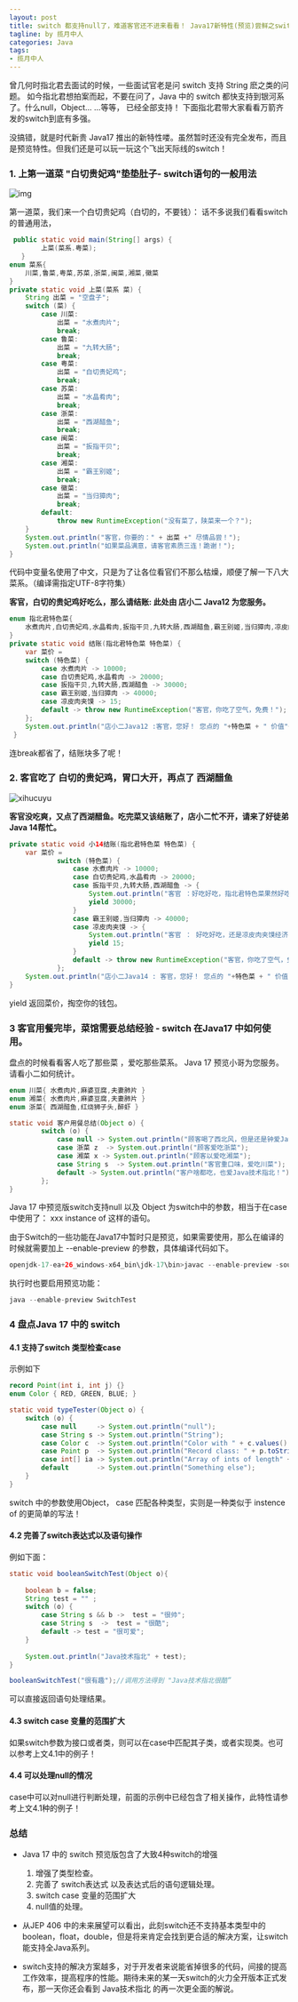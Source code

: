 ```yaml
---
layout: post
title: switch 都支持null了，难道客官还不进来看看！ Java17新特性(预览)尝鲜之switch万剑齐发
tagline: by 揽月中人
categories: Java
tags:
- 揽月中人 
---
```


 曾几何时指北君去面试的时候，一些面试官老是问 switch  支持 String 麽之类的问题。 如今指北君想拍案而起，不要在问了，Java 中的 switch 都快支持到银河系了。什么null，Object... ...等等， 已经全部支持！ 下面指北君带大家看看万箭齐发的switch到底有多强。

没搞错，就是时代新贵 Java17 推出的新特性喽。虽然暂时还没有完全发布，而且是预览特性。但我们还是可以玩一玩这个飞出天际线的switch！

<!--more-->

### 1. 上第一道菜 "白切贵妃鸡"垫垫肚子- switch语句的一般用法

![img](http://www.javanorth.cn/assets/images/2021/lyj/baiqieguifeiji.jpg) 

第一道菜，我们来一个白切贵妃鸡（白切的，不要钱）： 话不多说我们看看switch的普通用法，

```java
 public static void main(String[] args) {
        上菜(菜系.粤菜);
   }
enum 菜系{
    川菜,鲁菜,粤菜,苏菜,浙菜,闽菜,湘菜,徽菜
}
private static void 上菜(菜系 菜) {
    String 出菜 = "空盘子";
    switch (菜) {
        case 川菜:
            出菜 = "水煮肉片";
            break;
        case 鲁菜:
            出菜 = "九转大肠";
            break;
        case 粤菜:
            出菜 = "白切贵妃鸡";
            break;
        case 苏菜:
            出菜 = "水晶肴肉";
            break;
        case 浙菜:
            出菜 = "西湖醋鱼";
            break;
        case 闽菜:
            出菜 = "扳指干贝";
            break;
        case 湘菜:
            出菜 = "霸王别姬";
            break;
        case 徽菜:
            出菜 = "当归獐肉";
            break;
        default:
            throw new RuntimeException("没有菜了，陕菜来一个？");
    }
    System.out.println("客官，你要的：" + 出菜 +" 尽情品尝！");
    System.out.println("如果菜品满意，请客官素质三连！跪谢！");
}
```

代码中变量名使用了中文，只是为了让各位看官们不那么枯燥，顺便了解一下八大菜系。（编译需指定UTF-8字符集）

**客官，白切的贵妃鸡好吃么，那么请结账:  此处由 店小二  Java12 为您服务。**

```java
enum 指北君特色菜{
    水煮肉片,白切贵妃鸡,水晶肴肉,扳指干贝,九转大肠,西湖醋鱼,霸王别姬,当归獐肉,凉皮肉夹馍
}
private static void 结账(指北君特色菜 特色菜) {
    var 菜价 =
    switch (特色菜) {
        case 水煮肉片 -> 10000;
        case 白切贵妃鸡,水晶肴肉 -> 20000;
        case 扳指干贝,九转大肠,西湖醋鱼 -> 30000;
        case 霸王别姬,当归獐肉 -> 40000;
        case 凉皮肉夹馍 -> 15;
        default -> throw new RuntimeException("客官，你吃了空气，免费！");
    };
    System.out.println("店小二Java12 :客官，您好！ 您点的 "+特色菜 + " 价值"+ 菜价/10000 + "万元人名币");
 }
```

连break都省了，结账块多了呢！



### 2. 客官吃了 白切的贵妃鸡，胃口大开，再点了 西湖醋鱼 

![xihucuyu](http://www.javanorth.cn/assets/images/2021/lyj\xihucuyu.jpg)

**客官没吃爽，又点了西湖醋鱼。吃完菜又该结账了，店小二忙不开，请来了好徒弟 Java 14帮忙。**

```java
private static void 小14结账(指北君特色菜 特色菜) {
    var 菜价 =
            switch (特色菜) {
                case 水煮肉片 -> 10000;
                case 白切贵妃鸡,水晶肴肉 -> 20000;
                case 扳指干贝,九转大肠,西湖醋鱼 -> {
                    System.out.println("客官 ：好吃好吃，指北君特色菜果然好吃 ！！！");
                    yield 30000;
                }
                case 霸王别姬,当归獐肉 -> 40000;
                case 凉皮肉夹馍 -> {
                    System.out.println("客官 ： 好吃好吃，还是凉皮肉夹馍经济实惠又好吃 ！！！");
                    yield 15;
                }
                default -> throw new RuntimeException("客官，你吃了空气，免费！");
            };
    System.out.println("店小二Java14 : 客官，您好！ 您点的 "+特色菜 + " 价值"+ 菜价/10000 + "万元人名币");
}
```

yield 返回菜价，掏空你的钱包。



### 3  客官用餐完毕，菜馆需要总结经验 - switch 在Java17 中如何使用。

盘点的时候看看客人吃了那些菜 ，爱吃那些菜系。 Java 17 预览小哥为您服务。请看小二如何统计。

```java
enum 川菜{ 水煮肉片,麻婆豆腐,夫妻肺片 }
enum 湘菜{ 水煮肉片,麻婆豆腐,夫妻肺片 }
enum 浙菜{ 西湖醋鱼,红烧狮子头,醉虾 }

static void 客户用餐总结(Object o) {
        switch (o) {
            case null -> System.out.println("顾客喝了西北风，但是还是钟爱Java技术指北");
            case 浙菜 z  -> System.out.println("顾客爱吃浙菜");
            case 湘菜 x -> System.out.println("顾客以爱吃湘菜");
            case String s  -> System.out.println("客官重口味，爱吃川菜");
            default -> System.out.println("客户啥都吃，也爱Java技术指北！");
        };
}
```

Java 17 中预览版switch支持null 以及 Object 为switch中的参数，相当于在case中使用了： xxx  instance of 这样的语句。

由于Switch的一些功能在Java17中暂时只是预览，如果需要使用，那么在编译的时候就需要加上 --enable-preview 的参数，具体编译代码如下。 

```java
openjdk-17-ea+26_windows-x64_bin\jdk-17\bin>javac --enable-preview -source 17 -encoding utf-8 SwitchTest.javaopenjdk-17-ea+26_windows-x64_bin\jdk-17\bin>javac --enable-preview -source 17 -encoding utf-8 SwitchTest.java
```

执行时也要启用预览功能：

```java
java --enable-preview SwitchTest
```

### 4 盘点Java 17 中的 switch 

#### 	4.1 支持了switch 类型检查case

示例如下 

```java
record Point(int i, int j) {}
enum Color { RED, GREEN, BLUE; }

static void typeTester(Object o) {
    switch (o) {
        case null     -> System.out.println("null");
        case String s -> System.out.println("String");
        case Color c  -> System.out.println("Color with " + c.values().length + " values");
        case Point p  -> System.out.println("Record class: " + p.toString());
        case int[] ia -> System.out.println("Array of ints of length" + ia.length);
        default       -> System.out.println("Something else");
    }
}
```
switch 中的参数使用Object， case 匹配各种类型，实则是一种类似于 instence of 的更简单的写法！


#### 4.2 完善了switch表达式以及语句操作

例如下面：

```java
static void booleanSwitchTest(Object o){
	
	boolean b = false;
	String test = "" ; 
	switch (o) {
		case String s && b ->  test = "很帅";
		case String s  ->  test = "很酷";		
		default -> test = "很可爱";
	}
	
	System.out.println("Java技术指北" + test);
}

booleanSwitchTest("很有趣");//调用方法得到 "Java技术指北很酷”
```

可以直接返回语句处理结果。

#### 4.3 switch case 变量的范围扩大

如果switch参数为接口或者类，则可以在case中匹配其子类，或者实现类。也可以参考上文4.1中的例子！

#### 4.4 可以处理null的情况

case中可以对null进行判断处理，前面的示例中已经包含了相关操作，此特性请参考上文4.1种的例子！

### 总结

- Java 17 中的 switch 预览版包含了大致4种switch的增强

  1. 增强了类型检查。
  2. 完善了 switch表达式 以及表达式后的语句逻辑处理。
  3. switch case 变量的范围扩大
  4. null值的处理。

- 从JEP 406 中的未来展望可以看出，此刻switch还不支持基本类型中的boolean，float，double，但是将来肯定会找到更合适的解决方案，让switch能支持全Java系列。

- switch支持的解决方案越多，对于开发者来说能省掉很多的代码，间接的提高工作效率，提高程序的性能。期待未来的某一天switch的火力全开版本正式发布，那一天你还会看到 Java技术指北 的再一次更全面的解说。

  